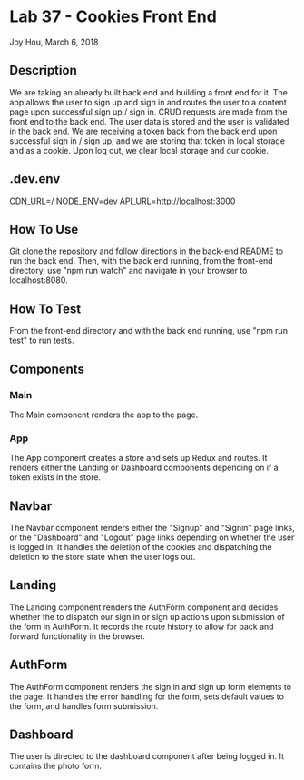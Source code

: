 # Lab 37 - Cookies Front End
Joy Hou, March 6, 2018

## Description
We are taking an already built back end and building a front end for it. The app allows the user to sign up and sign in and routes the user to a content page upon successful sign up / sign in. CRUD requests are made from the front end to the back end. The user data is stored and the user is validated in the back end. We are receiving a token back from the back end upon successful sign in / sign up, and we are storing that token in local storage and as a cookie. Upon log out, we clear local storage and our cookie. 

## .dev.env
CDN_URL=/
NODE_ENV=dev
API_URL=http://localhost:3000

## How To Use
Git clone the repository and follow directions in the back-end README to run the back end. Then, with the back end running, from the front-end directory, use "npm run watch" and navigate in your browser to localhost:8080. 

## How To Test
From the front-end directory and with the back end running, use "npm run test" to run tests.

## Components
### Main
The Main component renders the app to the page.

### App
The App component creates a store and sets up Redux and routes. It renders either the Landing or Dashboard components depending on if a token exists in the store. 

## Navbar
The Navbar component renders either the "Signup" and "Signin" page links, or the "Dashboard" and "Logout" page links depending on whether the user is logged in. It handles the deletion of the cookies and dispatching the deletion to the store state when the user logs out. 

## Landing
The Landing component renders the AuthForm component and decides whether the to dispatch our sign in or sign up actions upon submission of the form in AuthForm. It records the route history to allow for back and forward functionality in the browser. 

## AuthForm
The AuthForm component renders the sign in and sign up form elements to the page. It handles the error handling for the form, sets default values to the form, and handles form submission.

## Dashboard
The user is directed to the dashboard component after being logged in. It contains the photo form.
